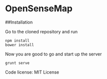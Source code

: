 OpenSenseMap
============

##Installation

Go to the cloned repository and run

```
npm install
bower install
```

Now you are good to go and start up the server

```
grunt serve
```

Code license: MIT License